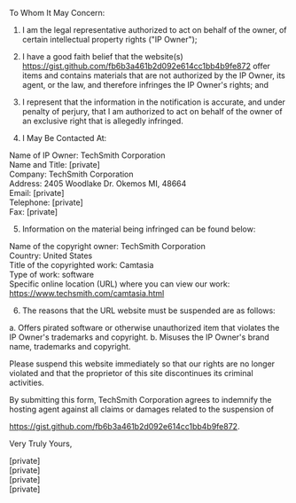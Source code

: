 To Whom It May Concern:

1. I am the legal representative authorized to act on behalf of the owner, of certain intellectual property rights ("IP Owner");

2. I have a good faith belief that the website(s) https://gist.github.com/fb6b3a461b2d092e614cc1bb4b9fe872
offer items and contains materials that are not authorized by the IP Owner, its agent, or the law, and therefore infringes the IP Owner's rights; and

3. I represent that the information in the notification is accurate, and under penalty of perjury, that I am authorized to act on behalf of the owner of an exclusive right that is allegedly infringed.

4. I May Be Contacted At:  

Name of IP Owner: TechSmith Corporation  
Name and Title: [private]  
Company: TechSmith Corporation  
Address: 2405 Woodlake Dr. Okemos MI, 48664  
Email: [private]  
Telephone: [private]  
Fax: [private]  

5. Information on the material being infringed can be found below:

Name of the copyright owner: TechSmith Corporation  
Country: United States  
Title of the copyrighted work: Camtasia  
Type of work: software  
Specific online location (URL) where you can view our work: https://www.techsmith.com/camtasia.html  

6. The reasons that the URL website must be suspended are as follows:  

a. Offers pirated software or otherwise unauthorized item that violates the IP Owner's trademarks and copyright.
b. Misuses the IP Owner's brand name, trademarks and copyright.  

Please suspend this website immediately so that our rights are no longer violated and that the proprietor of this site discontinues its criminal activities.  

By submitting this form, TechSmith Corporation agrees to indemnify the hosting agent against all claims or damages related to the suspension of  

https://gist.github.com/fb6b3a461b2d092e614cc1bb4b9fe872.

Very Truly Yours,  

[private]    
[private]  
[private]  
[private]
